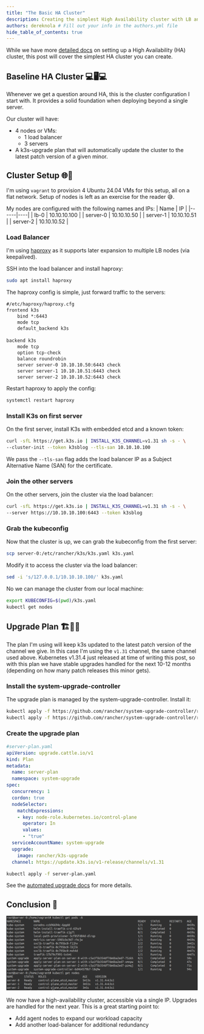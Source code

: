 ```yaml
---
title: "The Basic HA Cluster"
description: Creating the simplest High Availability cluster with LB and upgrading
authors: dereknola # Fill out your info in the authors.yml file
hide_table_of_contents: true
---
```


While we have more [detailed docs](/datastore/ha-embedded/) on setting up a High Availability (HA) cluster, this post will cover the simplest HA cluster you can create. 

<!-- truncate -->
## Baseline HA Cluster 💻🖥️💻

Whenever we get a question around HA, this is the cluster configuration I start with. It provides a solid foundation when deploying beyond a single server.

Our cluster will have:
- 4 nodes or VMs:
    - 1 load balancer
    - 3 servers
- A k3s-upgrade plan that will automatically update the cluster to the latest patch version of a given minor.

## Cluster Setup 🌐🔧

I'm using `vagrant` to provision 4 Ubuntu 24.04 VMs for this setup, all on a flat network. Setup of nodes is left as an exercise for the reader 😅.

My nodes are configured with the following names and IPs:
| Name | IP |
|------|----|
| lb-0 | 10.10.10.100 |
| server-0 | 10.10.10.50 |
| server-1 | 10.10.10.51 |
| server-2 | 10.10.10.52 |

### Load Balancer

I'm using [haproxy](https://www.haproxy.org/) as it supports later expansion to multiple LB nodes (via keepalived).

SSH into the load balancer and install haproxy:

```bash
sudo apt install haproxy
```

The haproxy config is simple, just forward traffic to the servers:

```
#/etc/haproxy/haproxy.cfg
frontend k3s
    bind *:6443
    mode tcp
    default_backend k3s

backend k3s
    mode tcp
    option tcp-check
    balance roundrobin
    server server-0 10.10.10.50:6443 check
    server server-1 10.10.10.51:6443 check
    server server-2 10.10.10.52:6443 check
```

Restart haproxy to apply the config:

```bash
systemctl restart haproxy
```

### Install K3s on first server

On the first server, install K3s with embedded etcd and a known token:

```bash
curl -sfL https://get.k3s.io | INSTALL_K3S_CHANNEL=v1.31 sh -s - \
--cluster-init --token k3sblog --tls-san 10.10.10.100
```

We pass the `--tls-san` flag adds the load balancer IP as a Subject Alternative Name (SAN) for the certificate.

### Join the other servers

On the other servers, join the cluster via the load balancer:

```bash
curl -sfL https://get.k3s.io | INSTALL_K3S_CHANNEL=v1.31 sh -s - \
--server https://10.10.10.100:6443 --token k3sblog
```

### Grab the kubeconfig

Now that the cluster is up, we can grab the kubeconfig from the first server:

```bash
scp server-0:/etc/rancher/k3s/k3s.yaml k3s.yaml
```

Modify it to access the cluster via the load balancer:

```bash
sed -i 's/127.0.0.1/10.10.10.100/' k3s.yaml
```

No we can manage the cluster from our local machine:

```bash
export KUBECONFIG=$(pwd)/k3s.yaml
kubectl get nodes
```

## Upgrade Plan 🏗️📝📐

The plan I'm using will keep k3s updated to the latest patch version of the channel we give. In this case I'm using the `v1.31` channel, the same channel used above. Kubernetes v1.31.4 just released at time of writing this post, so with this plan we have stable upgrades handled for the next 10-12 months (depending on how many patch releases this minor gets).

### Install the system-upgrade-controller

The upgrade plan is managed by the system-upgrade-controller. Install it:

```bash
kubectl apply -f https://github.com/rancher/system-upgrade-controller/releases/latest/download/system-upgrade-controller.yaml
kubectl apply -f https://github.com/rancher/system-upgrade-controller/releases/latest/download/crd.yaml
```

### Create the upgrade plan
```yaml
#server-plan.yaml
apiVersion: upgrade.cattle.io/v1
kind: Plan
metadata:
  name: server-plan
  namespace: system-upgrade
spec:
  concurrency: 1
  cordon: true
  nodeSelector:
    matchExpressions:
    - key: node-role.kubernetes.io/control-plane
      operator: In
      values:
      - "true"
  serviceAccountName: system-upgrade
  upgrade:
    image: rancher/k3s-upgrade
  channel: https://update.k3s.io/v1-release/channels/v1.31
```

```bash
kubectl apply -f server-plan.yaml
```

See the [automated upgrade docs](/upgrades/automated) for more details.


## Conclusion 🚀

![kubectl summary](kubectl.png)

We now have a high-availability cluster, accessible via a single IP. Upgrades are handled for the next year. This is a great starting point to:
- Add agent nodes to expand our workload capacity
- Add another load-balancer for additional redundancy